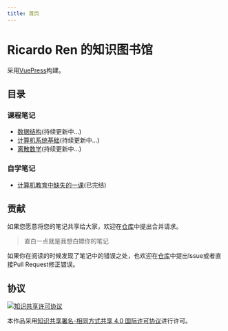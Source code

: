 ```yaml
---
title: 首页
---
```




# Ricardo Ren 的知识图书馆

采用[VuePress](https://vuepress.vuejs.org/zh/)构建。

## 目录

### 课程笔记

- [数据结构](/data-structure/)(持续更新中...)
- [计算机系统基础](/csapp/)(持续更新中...)
- [离散数学](/discrete-math/)(持续更新中...)

### 自学笔记

- [计算机教育中缺失的一课](/missing-semester/)(已完结)

## 贡献

如果您愿意将您的笔记共享给大家，欢迎在[仓库](https://github.com/jackfiled/wiki)中提出合并请求。

> 直白一点就是我想白嫖你的笔记

如果你在阅读的时候发现了笔记中的错误之处，也欢迎在[仓库](https://github.com/jackfiled/wiki)中提出Issue或者直接Pull Request修正错误。

## 协议

<a rel="license" href="http://creativecommons.org/licenses/by-sa/4.0/"><img alt="知识共享许可协议" style="border-width:0" src="https://i.creativecommons.org/l/by-sa/4.0/88x31.png" /></a>

本作品采用<a rel="license" href="http://creativecommons.org/licenses/by-sa/4.0/">知识共享署名-相同方式共享 4.0 国际许可协议</a>进行许可。


